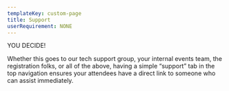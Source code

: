 ```yaml
---
templateKey: custom-page
title: Support
userRequirement: NONE
---
```

YOU DECIDE!

Whether this goes to our tech support group, your internal events team, the registration folks, or all of the above, having a simple “support” tab in the top navigation ensures your attendees have a direct link to someone who can assist immediately.
